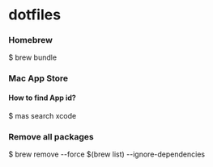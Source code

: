 # dotfiles


### Homebrew

  $ brew bundle


### Mac App Store

#### How to find App id?

  $ mas search xcode

### Remove all packages
  
  $ brew remove --force $(brew list) --ignore-dependencies

